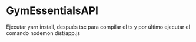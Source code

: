 # GymEssentialsAPI
Ejecutar yarn install, después tsc para compilar el ts y por último ejecutar el comando nodemon dist/app.js
